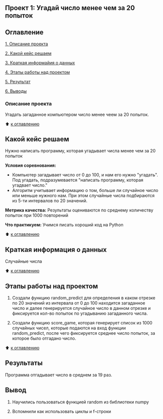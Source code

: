 ## Проект 1: Угадай число менее чем за 20 попыток

## Оглавление
[1. Описание проекта](https://github.com/zhdanovkm/data_science_study/blob/main/project%200/README.MD#Описание-проекта)

[2. Какой кейс решаем](https://github.com/zhdanovkm/data_science_study/blob/main/project%200/README.MD#Какой-кейс-решаем)

[3. Краткая информайия о данных](https://github.com/zhdanovkm/data_science_study/blob/main/project%200/README.MD#Краткая-информация-о-данных)

[4. Этапы работы над проектом]()

[5. Результат]()

[6. Выводы]()

### Описание проекта
Угадать загаданное компьютером число менее чеем за 20 попыток.

:arrow_up: [к оглавлению](https://github.com/zhdanovkm/data_science_study/blob/main/project%200/README.MD#Оглавление)

## Какой кейс решаем
Нужно написать программу, которая угадывает числа менее чем за 20 попыток

**Условия соревнования:**
- Компьютер загадывает число от 0 до 100, и нам его нужно "угадать". Под угадать, подразумевается "написать программу, которая угадвает число."
- Алгоритм учитывает информацию о том, больше ли случайное число или меньше нужного нам. При этом случайные числа подбираются из 5-ти интервалов по 20 значений.

**Метрика качества:**
Результаты оцениваются по среднему количеству попыток при 1000 повторений

**Что практикуем:**
Учимся писать хороший код на Python

:arrow_up: [к оглавлению](https://github.com/zhdanovkm/data_science_study/blob/main/project%200/README.MD#Оглавление)

## Краткая информация о данных
Случайные числа

:arrow_up: [к оглавлению](https://github.com/zhdanovkm/data_science_study/blob/main/project%200/README.MD#Оглавление)

## Этапы работы над проектом
1. Создали функцию  random_predict для определения в каком отрезке по 20 значений из интервала от 0 до 100 находится загаданное число и далее генерируется случайное число в данном отрезке и фиксируется кол-во попыток по угадыванию загаданного числа.

2. Создали функцию score_game, которая генерирует список из 1000 случайных чисел, которые подаются на вход функции random_predict, после чего фиксируется среднее число попыток, за которое было отгадано число.

:arrow_up: [к оглавлению](https://github.com/zhdanovkm/data_science_study/blob/main/project%200/README.MD#Оглавление)

## Результаты
Программа отгадывает число в среднем за 19 раз.

## Вывод
1. Научились пользоваться функцией random из библиотеки numpy

2. Вспомнили как использовать циклы и f-строки
